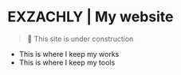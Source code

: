 # EXZACHLY | My website

>🚧 This site is under construction

- This is where I keep my works
- This is where I keep my tools
